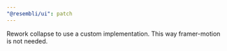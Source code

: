 ```yaml
---
"@resembli/ui": patch
---
```


Rework collapse to use a custom implementation. This way framer-motion is not needed.
